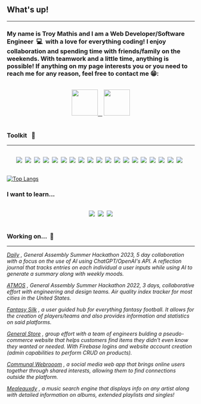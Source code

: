 <div id='header'>
  
## What's up!
---
</div>

### My name is Troy Mathis and I am a Web Developer/Software Engineer &nbsp;💻 &nbsp;with a love for everything coding! I enjoy collaboration and spending time with friends/family on the weekends. With teamwork and a little time, anything is possible! If anything on my page interests you or you need to reach me for any reason, feel free to contact me 😁: 

<br />

<div align="center">
  <a href='https://www.linkedin.com/in/troy-mathis-8ab101237/'><img src ='https://cdn-icons-png.flaticon.com/512/174/174857.png' width=70 />&nbsp;&nbsp;&nbsp;</a> <a href= 'mailto:troymathisdev@gmail.com'><img src='https://upload.wikimedia.org/wikipedia/commons/thumb/7/7e/Gmail_icon_%282020%29.svg/1024px-Gmail_icon_%282020%29.svg.png' width=70 /></a>
</div>

<br />

### Toolkit &nbsp; 🔨
---
<br />
<div align="center">
<img src="https://img.shields.io/badge/JavaScript-323330?style=for-the-badge&logo=javascript&logoColor=F7DF1E" />&nbsp;&nbsp;<img src="https://img.shields.io/badge/TypeScript-007ACC?style=for-the-badge&logo=typescript&logoColor=white" />&nbsp;&nbsp;<img src="https://img.shields.io/badge/React-20232A?style=for-the-badge&logo=react&logoColor=61DAFB" />&nbsp;&nbsp;<img src="https://img.shields.io/badge/fastapi-109989?style=for-the-badge&logo=FASTAPI&logoColor=white"/>&nbsp;&nbsp;<img src="https://img.shields.io/badge/postgres-%23316192.svg?style=for-the-badge&logo=postgresql&logoColor=white" />&nbsp;&nbsp;<img src="https://img.shields.io/badge/Tailwind_CSS-38B2AC?style=for-the-badge&logo=tailwind-css&logoColor=white" />&nbsp;&nbsp;<img src="https://img.shields.io/badge/next.js-000000?style=for-the-badge&logo=nextdotjs&logoColor=white" />&nbsp;&nbsp;<img src="https://img.shields.io/badge/MongoDB-%234ea94b.svg?style=for-the-badge&logo=mongodb&logoColor=white" />&nbsp;&nbsp;<img src="https://img.shields.io/badge/Express.js-000000?style=for-the-badge&logo=express&logoColor=white"/>&nbsp;&nbsp;<img src="https://img.shields.io/badge/Node.js-339933?style=for-the-badge&logo=nodedotjs&logoColor=white"/>&nbsp;&nbsp;<img src="https://img.shields.io/badge/Python-FFD43B?style=for-the-badge&logo=python&logoColor=blue" />&nbsp;&nbsp;<img src="https://img.shields.io/badge/Django-092E20?style=for-the-badge&logo=django&logoColor=green" />&nbsp;&nbsp;<img src="https://img.shields.io/badge/planetscale-%23000000.svg?style=for-the-badge&logo=planetscale&logoColor=white" />&nbsp;&nbsp;<img src="https://img.shields.io/badge/Prisma-3982CE?style=for-the-badge&logo=Prisma&logoColor=white" />&nbsp;&nbsp;<img src="https://img.shields.io/badge/CSS3-1572B6?style=for-the-badge&logo=css3&logoColor=white" />&nbsp;&nbsp;<img src="https://img.shields.io/badge/Sass-CC6699?style=for-the-badge&logo=sass&logoColor=white" />&nbsp;&nbsp;<img src="https://img.shields.io/badge/firebase-ffca28?style=for-the-badge&logo=firebase&logoColor=black" />&nbsp;&nbsp;<img src="https://img.shields.io/badge/MySQL-005C84?style=for-the-badge&logo=mysql&logoColor=white" />&nbsp;&nbsp;<img src="https://img.shields.io/badge/eslint-3A33D1?style=for-the-badge&logo=eslint&logoColor=white" />&nbsp;&nbsp;
</div>

<br />

  
[![Top Langs](https://github-readme-stats.vercel.app/api/top-langs/?username=troymathis&layout=compact&hide=html,roff&exclude_repo=comm-wr,portfolio,meleauxdy,reduxcounter,todolist-react-redux)](https://github.com/troymathis/github-readme-stats)

### I want to learn...

<br />
<div align="center">
<img src="https://img.shields.io/badge/React_Native-20232A?style=for-the-badge&logo=react&logoColor=61DAFB" />&nbsp;&nbsp;<img src="https://img.shields.io/badge/C%23-239120?style=for-the-badge&logo=c-sharp&logoColor=white" />&nbsp;&nbsp;<img src="https://img.shields.io/badge/.NET-512BD4?style=for-the-badge&logo=dotnet&logoColor=white" />
</div>

<br />
  
  ### Working on... &nbsp;🚧
  ---

  *[Daily](https://github.com/TheForeverOptimist/thera-ai) , General Assembly Summer Hackathon 2023, 5 day collaboration with a focus on the use of AI using ChatGPT/OpenAI's API. A reflection journal that tracks entries on each individual a user inputs while using AI to generate a summary along with weekly moods.*
  
  *[ATMOS](https://github.com/johndwatt/ATMOS) , General Assembly Summer Hackathon 2022, 3 days, collaborative effort with engineering and design teams. Air quality index tracker for most cities in the United States.*
  
  *[Fantasy Silk](https://github.com/troymathis/FantasySilk) , a user guided hub for everything fantasy football. It allows for the creation of players/teams and also provides information and statistics on said platforms.*
  
  *[General Store](https://github.com/troymathis/generalstore-frontend) , group effort with a team of engineers bulding a pseudo-commerce website that helps customers find items they didn't even know they wanted or needed. With Firebase logins and website account creation (admin capabilities to perform CRUD on products).*
  
  *[Communal Webrooom](https://github.com/troymathis/comm-wr) , a social media web app that brings online users together through shared interests, allowing them to find connections outside the platform.*

  *[Mealeauxdy](https://github.com/troymathis/meleauxdy) , a music search engine that displays info on any artist along with detailed information on albums, extended playlists and singles!*
    
  ### 

<!--
**troymathis/troymathis** is a ✨ _special_ ✨ repository because its `README.md` (this file) appears on your GitHub profile.

Here are some ideas to get you started:

- 🔭 I’m currently working on ...
- 🌱 I’m currently learning ...
- 👯 I’m looking to collaborate on ...
- 🤔 I’m looking for help with ...
- 💬 Ask me about ...
- 📫 How to reach me: ...
- 😄 Pronouns: ...
- ⚡ Fun fact: ...
-->
